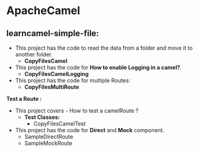 # ApacheCamel

## **learncamel-simple-file:**
- This project has the code to read the data from a folder and move it to another folder.
  - **CopyFilesCamel**
- This project has the code for **How to enable Logging in a camel?**.
  - **CopyFilesCamelLogging**
- This project has the code for multiple Routes:
  - **CopyFilesMultiRoute**

**Test a Route :**
- This project covers - How to test a camelRoute ?
  - **Test Classes:**
    - CopyFilesCamelTest
- This project has the code for **Direct** and **Mock** component.
  - SampleDirectRoute
  - SampleMockRoute
